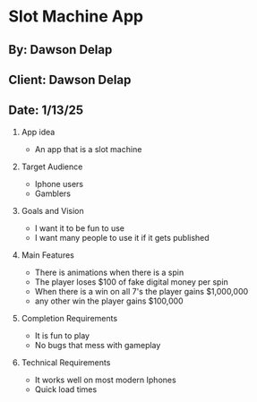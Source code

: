 # Slot Machine App

## By: Dawson Delap

## Client: Dawson Delap

## Date: 1/13/25

1. App idea
    - An app that is a slot machine

2. Target Audience
    - Iphone users
    - Gamblers

3. Goals and Vision
    - I want it to be fun to use
    - I want many people to use it if it gets published

4. Main Features
    - There is animations when there is a spin
    - The player loses $100 of fake digital money per spin
    - When there is a win on all 7's the player gains $1,000,000
    - any other win the player gains $100,000

5. Completion Requirements
    - It is fun to play
    - No bugs that mess with gameplay

6. Technical Requirements
    - It works well on most modern Iphones
    - Quick load times
